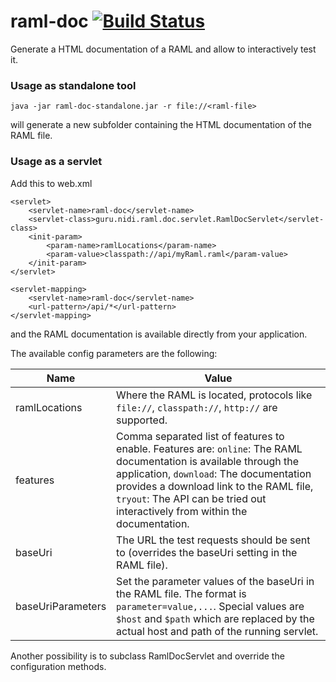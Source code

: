 raml-doc [![Build Status](https://travis-ci.org/nidi3/raml-doc.svg?branch=master)](https://travis-ci.org/nidi3/raml-doc)
===========
Generate a HTML documentation of a RAML and allow to interactively test it.

### Usage as standalone tool

```
java -jar raml-doc-standalone.jar -r file://<raml-file>
```

will generate a new subfolder containing the HTML documentation of the RAML file.

### Usage as a servlet

Add this to web.xml

```
<servlet>
    <servlet-name>raml-doc</servlet-name>
    <servlet-class>guru.nidi.raml.doc.servlet.RamlDocServlet</servlet-class>
    <init-param>
        <param-name>ramlLocations</param-name>
        <param-value>classpath://api/myRaml.raml</param-value>
    </init-param>
</servlet>

<servlet-mapping>
    <servlet-name>raml-doc</servlet-name>
    <url-pattern>/api/*</url-pattern>
</servlet-mapping>
```

and the RAML documentation is available directly from your application.

The available config parameters are the following:

Name | Value
-----|-------
ramlLocations | Where the RAML is located, protocols like `file://`, `classpath://`, `http://` are supported.
features | Comma separated list of features to enable. Features are: `online`: The RAML documentation is available through the application, `download`: The documentation provides a download link to the RAML file, `tryout`: The API can be tried out interactively from within the documentation.
baseUri | The URL the test requests should be sent to (overrides the baseUri setting in the RAML file).
baseUriParameters | Set the parameter values of the baseUri in the RAML file. The format is `parameter=value,...`. Special values are `$host` and `$path` which are replaced by the actual host and path of the running servlet.

Another possibility is to subclass RamlDocServlet and override the configuration methods.
